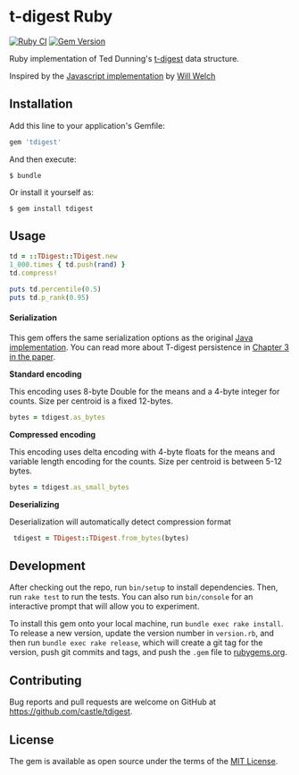 # t-digest Ruby

[![Ruby CI](https://github.com/castle/tdigest/actions/workflows/specs.yml/badge.svg?branch=master)](https://github.com/castle/tdigest/actions/workflows/specs.yml)
[![Gem Version](https://badge.fury.io/rb/tdigest.svg)](https://badge.fury.io/rb/tdigest)

Ruby implementation of Ted Dunning's [t-digest](https://github.com/tdunning/t-digest) data structure.

Inspired by the [Javascript implementation](https://github.com/welch/tdigest) by [Will Welch](https://github.com/welch)

## Installation

Add this line to your application's Gemfile:

```ruby
gem 'tdigest'
```

And then execute:

    $ bundle

Or install it yourself as:

    $ gem install tdigest

## Usage

```ruby
td = ::TDigest::TDigest.new
1_000.times { td.push(rand) }
td.compress!

puts td.percentile(0.5)
puts td.p_rank(0.95)
```

#### Serialization

This gem offers the same serialization options as the original [Java implementation](https://github.com/tdunning/t-digest). You can read more about T-digest persistence in [Chapter 3 in the paper](https://github.com/tdunning/t-digest/blob/master/docs/t-digest-paper/histo.pdf).

**Standard encoding**

This encoding uses 8-byte Double for the means and a 4-byte integer for counts. Size per centroid is a fixed 12-bytes.

```ruby
bytes = tdigest.as_bytes
```

**Compressed encoding**

This encoding uses delta encoding with 4-byte floats for the means and variable length encoding for the counts. Size per centroid is between 5-12 bytes.

```ruby
bytes = tdigest.as_small_bytes
```

**Deserializing**

Deserialization will automatically detect compression format

```ruby
 tdigest = TDigest::TDigest.from_bytes(bytes)
```

## Development

After checking out the repo, run `bin/setup` to install dependencies. Then, run `rake test` to run the tests. You can also run `bin/console` for an interactive prompt that will allow you to experiment.

To install this gem onto your local machine, run `bundle exec rake install`. To release a new version, update the version number in `version.rb`, and then run `bundle exec rake release`, which will create a git tag for the version, push git commits and tags, and push the `.gem` file to [rubygems.org](https://rubygems.org).

## Contributing

Bug reports and pull requests are welcome on GitHub at https://github.com/castle/tdigest.


## License

The gem is available as open source under the terms of the [MIT License](http://opensource.org/licenses/MIT).
